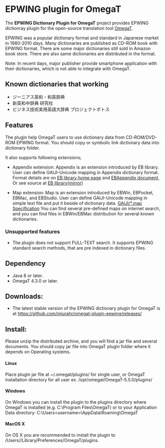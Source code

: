 EPWING plugin for OmegaT
========================

The **EPWING Dictionary Plugin for OmegaT** project provides EPWING dictionray plugin
 for the open-source translation tool [OmegaT](http://www.omegat.org/).

EPWING was a popular dictionary format and standard in Japanese market in 1980-2010 days.
Many dictionaries are published as CD-ROM book with EPWING format.
There are some major dictionaries still sold in Amazon book store.
There are also same dictionaries are distributed in the format.

Note: In recent days, major publisher provide smartphone application with their
dictionaries, which is not able to integrate with OmegaT.

## Known dictionaries that working

- ジーニアス英和・和英辞典
- 新英和中辞典 研究社
- ビジネス技術実用英語大辞典 プロジェクトポトス

## Features

The plugin help OmegaT users to use dictionary data from CD-ROM/DVD-ROM EPWING format.
You should copy or symbolic link dictionary data into dictionary folder.

It also supports following extensions;

- Appendix extension: Appendix is an extension introduced by EB library.
  User can define GAIJI-Unicode mapping in Appendix dictionary format.
  Format details are on [EB library home page](http://www.mistys-internet.website/eb/) and
  [EBAppendix document](http://www.mistys-internet.website/eb/doc/ebappendix.html), Or
  see source at [EB library(mirror)](https://github.com/jokester/eb)
  
- Map extension: Map is an extension introduced by EBWin, EBPocket, EBMac, and EBStudio.
  User can define GAIJI-Unicode mapping in simple text file and put it beside of dictionary data.
  [GAIJI/*.map Specification](http://ebstudio.info/manual/EBPocket/0_0_4_4.html)
  You can find several pre-defined maps on internet search, and you can find files in EBWin/EBMac
  distribution for several known dictionaries.

### Unsupported features

- The plugin does not support FULL-TEXT search. It supports EPWING standard search methods,
  that are pre indexed in dictionary files.

## Dependency

* Java 8 or later.
* OmegaT 4.3.0 or later.

## Downloads:

* The latest stable version of the EPWING dictionary plugin 
for OmegaT is at https://github.com/miurahr/omegat-plugin-epwing/releases/

## Install:

Please unzip the distributed archive, and you will find a jar file and
several documents. You should copy jar file into OmegaT plugin folder where
it depends on Operating systems. 

#### Linux

Place plugin jar file at ~/.omegat/plugins/ for single user,  or OmegaT installation directory for all user
ex. /opt/omegat/OmegaT-5.5.0/plugins/ 

#### Windows

On Windows you can install the plugin to the plugins directory 
where OmegaT is installed (e.g. C:\Program Files\OmegaT) or to your Application Data directory:
C:\Users\<username>\AppData\Roaming\OmegaT

#### MacOS X

On OS X you are recommended to install the plugin to /Users/<username>/Library/Preferences/OmegaT/plugins. 
